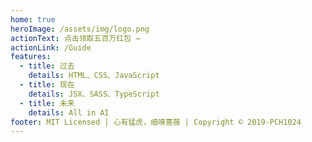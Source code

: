 ```yaml
---
home: true
heroImage: /assets/img/logo.png
actionText: 点击领取五百万红包 →
actionLink: /Guide
features:
  - title: 过去
    details: HTML、CSS、JavaScript
  - title: 现在
    details: JSX、SASS、TypeScript
  - title: 未来
    details: All in AI
footer: MIT Licensed | 心有猛虎，细嗅蔷薇 | Copyright © 2019-PCH1024
---
```

